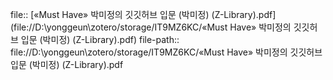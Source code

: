 file:: [«Must Have» 박미정의 깃깃허브 입문 (박미정) (Z-Library).pdf](file://D:\yonggeun\zotero/storage/IT9MZ6KC/«Must Have» 박미정의 깃깃허브 입문 (박미정) (Z-Library).pdf)
file-path:: file://D:\yonggeun\zotero/storage/IT9MZ6KC/«Must Have» 박미정의 깃깃허브 입문 (박미정) (Z-Library).pdf
